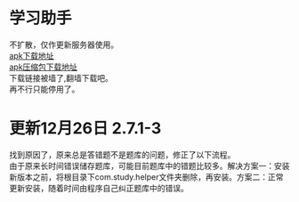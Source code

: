 # 学习助手
不扩散，仅作更新服务器使用。<br>
<a href="https://raw.githubusercontent.com/studyhelperhelper/studyhelper/master/studyhelper.apk">apk下载地址</a><br/>
<a href="https://raw.githubusercontent.com/studyhelperhelper/studyhelper/master/studyhelper.rar">apk压缩包下载地址</a><br/>
下载链接被墙了,翻墙下载吧。<br>
再不行只能停用了。<br>
# 更新12月26日 2.7.1-3
找到原因了，原来总是答错题不是题库的问题，修正了以下流程。<br>
由于原来长时间错误储存题库，可能目前题库中的错题比较多。解决方案一：安装新版本之前，将根目录下com.study.helper文件夹删除，再安装。方案二：正常更新安装，随着时间由程序自己纠正题库中的错误。<br>
